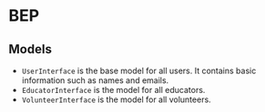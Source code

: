# BEP
## Models
+ `UserInterface` is the base model for all users. It contains basic information such as names and emails.
+ `EducatorInterface` is the model for all educators.
+ `VolunteerInterface` is the model for all volunteers.
